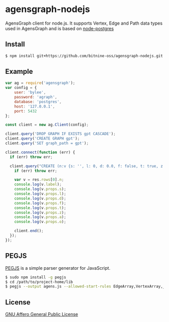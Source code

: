 # agensgraph-nodejs
AgensGraph client for node.js. It supports Vertex, Edge and Path data types used in AgensGraph and is based on [node-postgres](https://github.com/brianc/node-postgres)

## Install

```sh
$ npm install git+https://github.com/bitnine-oss/agensgraph-nodejs.git -S
```

## Example

```js
var ag = require('agensgraph');
var config = {
    user: 'bylee',
    password: 'agraph',
    database: 'postgres',
    host: '127.0.0.1',
    port: 5432
};

const client = new ag.Client(config);

client.query('DROP GRAPH IF EXISTS gpt CASCADE');
client.query('CREATE GRAPH gpt');
client.query('SET graph_path = gpt');

client.connect(function (err) {
  if (err) throw err;

  client.query("CREATE (n:v {s: '', l: 0, d: 0.0, f: false, t: true, z: null, a: [], o: {}}) RETURN n", [], function (err, res) {
    if (err) throw err;

    var v = res.rows[0].n;          
    console.log(v.label);
    console.log(v.props.s);
    console.log(v.props.l);
    console.log(v.props.d);
    console.log(v.props.f);
    console.log(v.props.t);
    console.log(v.props.z);
    console.log(v.props.a);
    console.log(v.props.o);

    client.end();
  });
});
```
## PEGJS 
[PEGJS](https://pegjs.org) is a simple parser generator for JavaScript.

```sh
$ sudo npm install -g pegjs
$ cd /path/to/project-home/lib
$ pegjs --output agens.js --allowed-start-rules EdgeArray,VertexArray,_Edge,_Vertex,_Path,Gid agens.pegjs

```

## License
[GNU Affero General Public License](https://www.gnu.org/licenses/agpl.html)